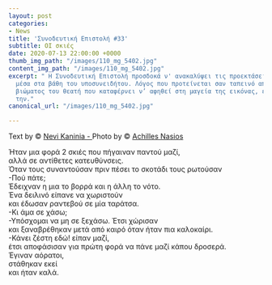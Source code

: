 ```yaml
---
layout: post
categories:
- News
title: 'Συνοδευτική Επιστολή #33'
subtitle: ΟΙ σκιές
date: 2020-07-13 22:00:00 +0000
thumb_img_path: "/images/110_mg_5402.jpg"
content_img_path: "/images/110_mg_5402.jpg"
excerpt: " Η Συνοδευτική Επιστολή προσδοκά ν' ανακαλύψει τις προεκτάσεις της εικόνας
  μέσα στα βάθη του υποσυνειδήτου. Λόγος που προτείνεται σαν ταπεινό απαύγασμα του
  βιώματος του θεατή που καταφέρνει ν’ αφηθεί στη μαγεία της εικόνας, επαναδημιουργώντας
  την."
canonical_url: "/images/110_mg_5402.jpg"

---
```

Text by © <a href="https://www.facebook.com/nevi.kaninia" target="blank">Nevi Kaninia - </a>Photo by © <a href="https://anikon.org/" target="blank">Achilles Nasios</a>

Ήταν μια φορά 2 σκιές που πήγαιναν παντού μαζί,  
αλλά σε αντίθετες κατευθύνσεις.  
Όταν τους συναντούσαν πριν πέσει το σκοτάδι τους ρωτούσαν  
\-Πού πάτε;  
Έδειχναν η μια το βορρά και η άλλη το νότο.  
Ένα δειλινό είπανε να χωριστούν  
και έδωσαν ραντεβού σε μία ταράτσα.  
\-Κι άμα σε χάσω;  
\-Υπόσχομαι να μη σε ξεχάσω.
Έτσι χώρισαν  
και ξαναβρέθηκαν μετά από καιρό 
όταν ήταν πια καλοκαίρι.  
\-Κάνει ζέστη εδώ! είπαν μαζί,  
έτσι αποφάσισαν για πρώτη φορά να πάνε μαζί κάπου δροσερά.  
Έγιναν αόρατοι,  
στάθηκαν εκεί  
και ήταν καλά.